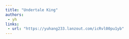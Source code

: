 ```yaml
---
title: "Undertale King"
authors:
 - yh
links:
 - url: "https://yuhang233.lanzout.com/icRvl00pu1yb"
---
```

